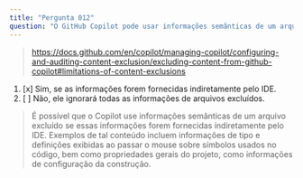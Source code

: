 ```yaml
---
title: "Pergunta 012"
question: "O GitHub Copilot pode usar informações semânticas de um arquivo que está ignorado pelas exclusões de conteúdo do GitHub Copilot?"
---
```


> https://docs.github.com/en/copilot/managing-copilot/configuring-and-auditing-content-exclusion/excluding-content-from-github-copilot#limitations-of-content-exclusions
1. [x] Sim, se as informações forem fornecidas indiretamente pelo IDE.
1. [ ] Não, ele ignorará todas as informações de arquivos excluídos.
> É possível que o Copilot use informações semânticas de um arquivo excluído se essas informações forem fornecidas indiretamente pelo IDE. Exemplos de tal conteúdo incluem informações de tipo e definições exibidas ao passar o mouse sobre símbolos usados no código, bem como propriedades gerais do projeto, como informações de configuração da construção.
